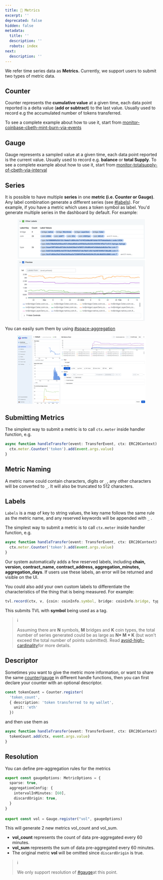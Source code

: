 ```yaml
---
title: 💨 Metrics
excerpt: ''
deprecated: false
hidden: false
metadata:
  title: ''
  description: ''
  robots: index
next:
  description: ''
---
```

We refer time series data as **Metrics.** Currently, we support users to submit two types of metric data.

## Counter

Counter represents the **cumulative value** at a given time, each data point reported is a delta value (**add or subtract**) to the last value. Usually used to record e.g the accumulated number of tokens transferred.

To see a complete example about how to use it, start from [monitor-coinbase-cbeth-mint-burn-via-events](monitor-coinbase-cbeth-mint-burn-via-events "mention")

## Gauge

Gauge represents a sampled value at a given time, each data point reported is the current value. Usually used to record e.g. **balance** or **total Supply**. To see a complete example about how to use it, start from [monitor-totalsupply-of-cbeth-via-interval](monitor-totalsupply-of-cbeth-via-interval "mention")

## Series

It is possible to have multiple **series** in one **metric (i.e. Counter or Gauge)**. Any label combination generate a different series (see [#labels](metrics-in-processors#labels "mention")). For example, if you have a metric which uses a token symbol as label. You'd generate multiple series in the dashboard by default. For example:

<figure>
  <img src="https://raw.githubusercontent.com/sentioxyz/docs/v1.0/assets/image (3) (1) (1) (1) (1).png" alt="" />

  <figcaption />
</figure>

You can easily sum them by using [#space-aggregation](aggregation-functions-and-formulas#space-aggregation "mention")

<figure>
  <img src="https://raw.githubusercontent.com/sentioxyz/docs/v1.0/assets/agg.gif" alt="" />

  <figcaption />
</figure>

## Submitting Metrics

The simplest way to submit a metric is to call `ctx.meter` inside handler function, e.g.

```typescript
async function handleTransfer(event: TransferEvent, ctx: ERC20Context) {
  ctx.meter.Counter('token').add(event.args.value)
}
```

## Metric Naming

A metric name could contain characters, digits or `_`, any other characters will be converted to `_`. It will also be truncated to 512 characters.

## Labels

`Labels` is a map of key to string values, the key name follows the same rule as the metric name, and any reserved keywords will be appended with `_` .

The simplest way to submit a metric is to call `ctx.meter` inside handler function, e.g.

```typescript
async function handleTransfer(event: TransferEvent, ctx: ERC20Context) {
  ctx.meter.Counter('token').add(event.args.value)
}
```

Our system automatically adds a few reserved labels, including **chain, version, contract\_name, contract\_address, aggregation\_minutes, aggregation\_days**. If users use these labels, an error will  be returned and visible on the UI.

You could also add your own custom labels to differentiate the characteristics of the thing that is being measured. For example:

```typescript
tvl.record(ctx, v, {coin: coinInfo.symbol, bridge: coinInfo.bridge, type: coinInfo.token_type.type})
```

This submits TVL with **symbol** being used as a tag.

> ℹ️
>
> Assuming there are **N** symbols, **M** bridges and **K** coin types, the total number of series generated could be as large as **N\* M \* K** (but won't exceed the total number of points submitted). Read [avoid-high-cardinality](avoid-high-cardinality "mention")for more details.

## Descriptor

Sometimes you want to give the metric more information, or want to share the same [counter](metrics#counter)/[gauge](metrics#gauge) in different handle functions, then you can first declare your counter with an optional descriptor.

```typescript
const tokenCount = Counter.register(
  'token_count',
  { description: 'token transferred to my wallet',
    unit: 'eth'
  })
```

and then use them as

```typescript
async function handleTransfer(event: TransferEvent, ctx: ERC20Context) {
  tokenCount.add(ctx, event.args.value)
}
```

## Resolution

You can define pre-aggregation rules for the metrics

```typescript
export const gaugeOptions: MetricOptions = {
  sparse: true,
  aggregationConfig: {
    intervalInMinutes: [60],
    discardOrigin: true,
  }
}

export const vol = Gauge.register("vol", gaugeOptions)
```

This will generate 2 new metrics vol\_count and vol\_sum.

* **vol\_count** represents the count of data pre-aggregated every 60 minutes.
* **vol\_sum** represents the sum of data pre-aggregated every 60 minutes.
* The original metric **vol** will be omitted since `discardOrigin` is true.

> ℹ️
>
> We only support resolution of [#gauge](metrics#gauge "mention")at this point.